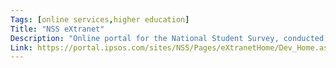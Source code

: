 ```yaml
---
Tags: [online services,higher education]
Title: "NSS eXtranet"
Description: "Online portal for the National Student Survey, conducted by Ipsos Mori."
Link: https://portal.ipsos.com/sites/NSS/Pages/eXtranetHome/Dev_Home.aspx
---
```

